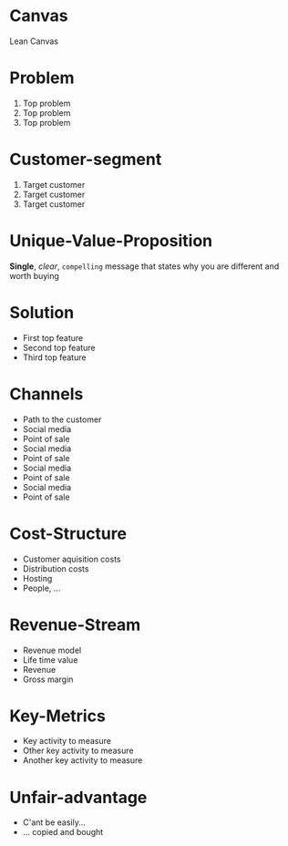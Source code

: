 # Canvas
Lean Canvas

# Problem
1. Top problem
1. Top problem
1. Top problem

# Customer-segment
1. Target customer
1. Target customer
1. Target customer

# Unique-Value-Proposition
**Single**, _clear_, `compelling` message that states why you are different and worth buying

# Solution
- First top feature
- Second top feature
- Third top feature

# Channels
- Path to the customer
- Social media
- Point of sale
- Social media
- Point of sale
- Social media
- Point of sale
- Social media
- Point of sale

# Cost-Structure
- Customer aquisition costs
- Distribution costs
- Hosting
- People, ...

# Revenue-Stream
- Revenue model 
- Life time value
- Revenue
- Gross margin

# Key-Metrics
- Key activity to measure
- Other key activity to measure
- Another key activity to measure

# Unfair-advantage
- C'ant be easily...
- ... copied and bought
